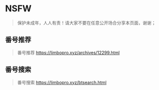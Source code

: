 # NSFW
> 保护未成年，人人有责！请大家不要在任意公开场合分享本页面，谢谢；
## 番号推荐
> 番号推荐 https://limbopro.xyz/archives/12299.html
## 番号搜索
> 番号搜索 https://limbopro.xyz/btsearch.html
